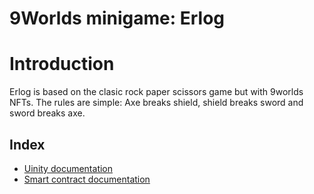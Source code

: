 # 9Worlds minigame: Erlog

# Introduction

Erlog is based on the clasic rock paper scissors game but with 9worlds NFTs. 
The rules are simple: Axe breaks shield, shield breaks sword and sword breaks axe.

## Index

- [Uinity documentation](unity/README.md)
- [Smart contract documentation](ethereum/README.md)